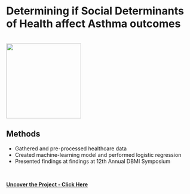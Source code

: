 # Determining if Social Determinants of Health affect Asthma outcomes
<br>

<img src="https://github.com/tobwil/markdown_website/assets/72387477/799a29b6-cd31-4054-8119-4773f6e5f0df" height="200">
<br>

## Methods

* Gathered and pre-processed healthcare data
* Created machine-learning model and performed logistic regression
* Presented findings at findings at 12th Annual DBMI Symposium
<br>

**[<i class="fa-solid fa-up-right-from-square"></i> Uncover the Project - Click Here](https://docs.google.com/presentation/d/1DMEeFhmxS0_oHw3Q2gv46p_Mo-iVYeDCTIbNAd9iCqk/edit#slide=id.p)**
